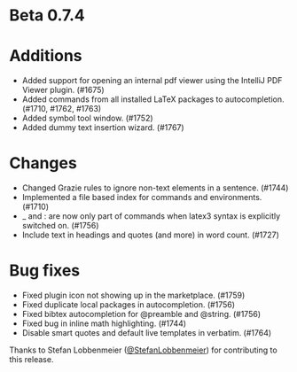 # Beta 0.7.4

# Additions
* Added support for opening an internal pdf viewer using the IntelliJ PDF Viewer plugin. (#1675)
* Added commands from all installed LaTeX packages to autocompletion. (#1710, #1762, #1763)
* Added symbol tool window. (#1752)
* Added dummy text insertion wizard. (#1767)

# Changes
* Changed Grazie rules to ignore non-text elements in a sentence. (#1744)
* Implemented a file based index for commands and environments. (#1710)
* _ and : are now only part of commands when latex3 syntax is explicitly switched on. (#1756)
* Include text in headings and quotes (and more) in word count. (#1727)

# Bug fixes
* Fixed plugin icon not showing up in the marketplace. (#1759)
* Fixed duplicate local packages in autocompletion. (#1756)
* Fixed bibtex autocompletion for @preamble and @string. (#1756)
* Fixed bug in inline math highlighting. (#1744)
* Disable smart quotes and default live templates in verbatim. (#1764)

Thanks to Stefan Lobbenmeier ([@StefanLobbenmeier](https://github.com/StefanLobbenmeier)) for contributing to this release.
